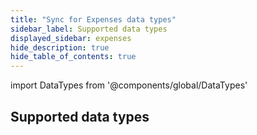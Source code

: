 ```yaml
---
title: "Sync for Expenses data types"
sidebar_label: Supported data types
displayed_sidebar: expenses
hide_description: true
hide_table_of_contents: true
---
```


import DataTypes from '@components/global/DataTypes'

## Supported data types

<DataTypes product="expenses" urlPrefix="/sync-for-expenses-api#"/>

<br/>